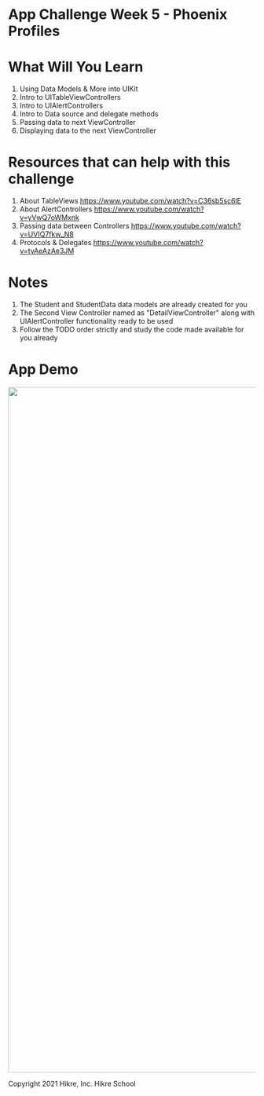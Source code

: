 # App Challenge Week 5 - Phoenix Profiles

# What Will You Learn

1. Using Data Models & More into UIKit
2. Intro to UITableViewControllers
3. Intro to UIAlertControllers
4. Intro to Data source and delegate methods
5. Passing data to next ViewController
6. Displaying data to the next ViewController

# Resources that can help with this challenge

1. About TableViews https://www.youtube.com/watch?v=C36sb5sc6lE
2. About AlertControllers https://www.youtube.com/watch?v=yVwQ7oWMxnk
3. Passing data between Controllers https://www.youtube.com/watch?v=UVIQ7fkw_N8
4. Protocols & Delegates https://www.youtube.com/watch?v=tvAeAzAe3JM


# Notes
1. The Student and StudentData data models are already created for you
2. The Second View Controller named as "DetailViewController" along with UIAlertController functionality ready to be used
3. Follow the TODO order strictly and study the code made available for you already

# App Demo
 
 <img src="/app-challenge-2-week5.gif" width="712" height="1396"/>


Copyright 2021 Hikre, Inc. Hikre School
